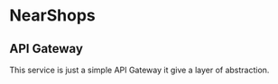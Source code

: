# NearShops
## API Gateway

This service is just a simple API Gateway it give a layer of abstraction.